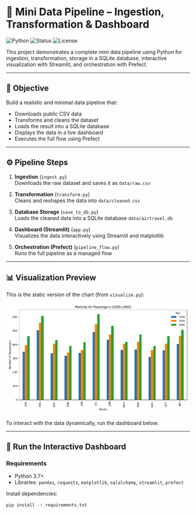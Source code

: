 # 🧪 Mini Data Pipeline – Ingestion, Transformation & Dashboard

![Python](https://img.shields.io/badge/python-3.7%2B-blue)
![Status](https://img.shields.io/badge/status-active-brightgreen)
![License](https://img.shields.io/badge/license-MIT-lightgrey)

This project demonstrates a complete mini data pipeline using Python for ingestion, transformation, storage in a SQLite database, interactive visualization with Streamlit, and orchestration with Prefect.

---

## 📌 Objective

Build a realistic and minimal data pipeline that:
- Downloads public CSV data
- Transforms and cleans the dataset
- Loads the result into a SQLite database
- Displays the data in a live dashboard
- Executes the full flow using Prefect

---

## ⚙️ Pipeline Steps

1. **Ingestion** (`ingest.py`)  
   Downloads the raw dataset and saves it as `data/raw.csv`

2. **Transformation** (`transform.py`)  
   Cleans and reshapes the data into `data/cleaned.csv`

3. **Database Storage** (`save_to_db.py`)  
   Loads the cleaned data into a SQLite database `data/airtravel.db`

4. **Dashboard (Streamlit)** (`app.py`)  
   Visualizes the data interactively using Streamlit and matplotlib

5. **Orchestration (Prefect)** (`pipeline_flow.py`)  
   Runs the full pipeline as a managed flow

---

## 📊 Visualization Preview

This is the static version of the chart (from `visualize.py`):

![Plot](data/plot.png)

To interact with the data dynamically, run the dashboard below.

---

## 🚀 Run the Interactive Dashboard

### Requirements

- Python 3.7+
- Libraries:
  `pandas`, `requests`, `matplotlib`, `sqlalchemy`, `streamlit`, `prefect`

Install dependencies:

```bash
pip install -r requirements.txt
